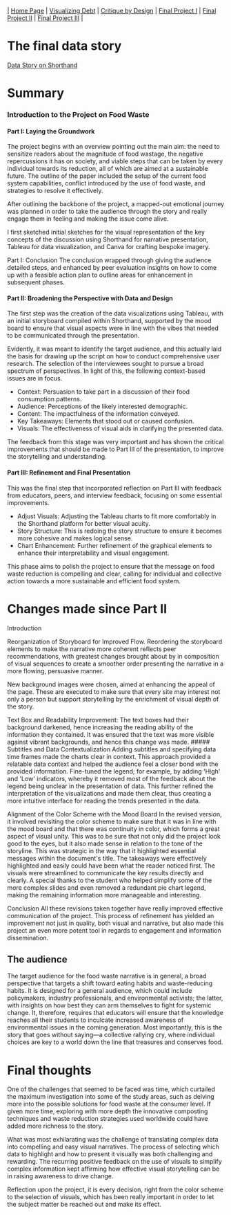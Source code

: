 | [Home Page](https://sharvariyeole.github.io/portfolio) | [Visualizing Debt](visualizing-government-debt) | [Critique by Design](critique-by-design) | [Final Project I](final-project-part-one) | [Final Project II](final-project-part-two) | [Final Project III](final-project-part-three) |

# The final data story
[Data Story on Shorthand](https://carnegiemellon.shorthandstories.com/how-to-turn-the-tables-on-food-waste/index.html)

# Summary
### Introduction to the Project on Food Waste

#### Part I: Laying the Groundwork

The project begins with an overview pointing out the main aim: the need to sensitize readers about the magnitude of food wastage, the negative repercussions it has on society, and viable steps that can be taken by every individual towards its reduction, all of which are aimed at a sustainable future. The outline of the paper included the setup of the current food system capabilities, conflict introduced by the use of food waste, and strategies to resolve it effectively.

After outlining the backbone of the project, a mapped-out emotional journey was planned in order to take the audience through the story and really engage them in feeling and making the issue come alive.

I first sketched initial sketches for the visual representation of the key concepts of the discussion using Shorthand for narrative presentation, Tableau for data visualization, and Canva for crafting bespoke imagery.

Part I: Conclusion
The conclusion wrapped through giving the audience detailed steps, and enhanced by peer evaluation insights on how to come up with a feasible action plan to outline areas for enhancement in subsequent phases.

#### Part II: Broadening the Perspective with Data and Design

The first step was the creation of the data visualizations using Tableau, with an initial storyboard compiled within Shorthand, supported by the mood board to ensure that visual aspects were in line with the vibes that needed to be communicated through the presentation.

Evidently, it was meant to identify the target audience, and this actually laid the basis for drawing up the script on how to conduct comprehensive user research. The selection of the interviewees sought to pursue a broad spectrum of perspectives. In light of this, the following context-based issues are in focus.

- Context: Persuasion to take part in a discussion of their food consumption patterns.
- Audience: Perceptions of the likely interested demographic.
- Content: The impactfulness of the information conveyed.
- Key Takeaways: Elements that stood out or caused confusion.
- Visuals: The effectiveness of visual aids in clarifying the presented data.

The feedback from this stage was very important and has shown the critical improvements that should be made to Part III of the presentation, to improve the storytelling and understanding.

#### Part III: Refinement and Final Presentation

This was the final step that incorporated reflection on Part III with feedback from educators, peers, and interview feedback, focusing on some essential improvements.

- Adjust Visuals: Adjusting the Tableau charts to fit more comfortably in the Shorthand platform for better visual acuity.
- Story Structure: This is redoing the story structure to ensure it becomes more cohesive and makes logical sense.
- Chart Enhancement: Further refinement of the graphical elements to enhance their interpretability and visual engagement.

This phase aims to polish the project to ensure that the message on food waste reduction is compelling and clear, calling for individual and collective action towards a more sustainable and efficient food system.

# Changes made since Part II

Introduction

Reorganization of Storyboard for Improved Flow. Reordering the storyboard elements to make the narrative more coherent reflects peer recommendations, with greatest changes brought about by in composition of visual sequences to create a smoother order presenting the narrative in a more flowing, persuasive manner.

New background images were chosen, aimed at enhancing the appeal of the page. These are executed to make sure that every site may interest not only a person but support storytelling by the enrichment of visual depth of the story.

Text Box and Readability Improvement: The text boxes had their background darkened, hence increasing the reading ability of the information they contained. It was ensured that the text was more visible against vibrant backgrounds, and hence this change was made. ##### Subtitles and Data Contextualization
Adding subtitles and specifying data time frames made the charts clear in context. This approach provided a relatable data context and helped the audience feel a closer bond with the provided information.
Fine-tuned the legend; for example, by adding 'High' and 'Low' indicators, whereby it removed most of the feedback about the legend being unclear in the presentation of data. This further refined the interpretation of the visualizations and made them clear, thus creating a more intuitive interface for reading the trends presented in the data.

Alignment of the Color Scheme with the Mood Board
In the revised version, it involved revisiting the color scheme to make sure that it was in line with the mood board and that there was continuity in color, which forms a great aspect of visual unity. This was to be sure that not only did the project look good to the eyes, but it also made sense in relation to the tone of the storyline.
This was strategic in the way that it highlighted essential messages within the document's title. The takeaways were effectively highlighted and easily could have been what the reader noticed first.
The visuals were streamlined to communicate the key results directly and clearly. A special thanks to the student who helped simplify some of the more complex slides and even removed a redundant pie chart legend, making the remaining information more manageable and interesting.

Conclusion
All these revisions taken together have really improved effective communication of the project. This process of refinement has yielded an improvement not just in quality, both visual and narrative, but also made this project an even more potent tool in regards to engagement and information dissemination.



## The audience

The target audience for the food waste narrative is in general, a broad perspective that targets a shift toward eating habits and waste-reducing habits. It is designed for a general audience, which could include policymakers, industry professionals, and environmental activists; the latter, with insights on how best they can arm themselves to fight for systemic change. It, therefore, requires that educators will ensure that the knowledge reaches all their students to inculcate increased awareness of environmental issues in the coming generation. Most importantly, this is the story that goes without saying—a collective rallying cry, where individual choices are key to a world down the line that treasures and conserves food.



# Final thoughts
One of the challenges that seemed to be faced was time, which curtailed the maximum investigation into some of the study areas, such as delving more into the possible solutions for food waste at the consumer level. If given more time, exploring with more depth the innovative composting techniques and waste reduction strategies used worldwide could have added more richness to the story.

What was most exhilarating was the challenge of translating complex data into compelling and easy visual narratives. The process of selecting which data to highlight and how to present it visually was both challenging and rewarding. The recurring positive feedback on the use of visuals to simplify complex information kept affirming how effective visual storytelling can be in raising awareness to drive change.

Reflection upon the project, it is every decision, right from the color scheme to the selection of visuals, which has been really important in order to let the subject matter be reached out and make its effect. 

